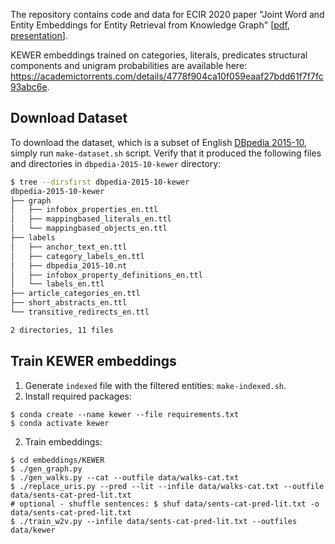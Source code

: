 The repository contains code and data for ECIR 2020 paper "Joint Word and Entity Embeddings for Entity Retrieval from Knowledge Graph" \[[pdf](https://link.springer.com/content/pdf/10.1007%2F978-3-030-45439-5_10.pdf), [presentation](https://youtu.be/TK4F0GjLKRc?t=26769)\].

KEWER embeddings trained on categories, literals, predicates structural components and unigram probabilities are available here: https://academictorrents.com/details/4778f904ca10f059eaaf27bdd61f7f7fc93abc6e.

## Download Dataset

To download the dataset, which is a subset of English [DBpedia 2015-10](https://wiki.dbpedia.org/dbpedia-dataset-version-2015-10), simply run `make-dataset.sh` script.
Verify that it produced the following files and directories in `dbpedia-2015-10-kewer` directory:

```bash
$ tree --dirsfirst dbpedia-2015-10-kewer
dbpedia-2015-10-kewer
├── graph
│   ├── infobox_properties_en.ttl
│   ├── mappingbased_literals_en.ttl
│   └── mappingbased_objects_en.ttl
├── labels
│   ├── anchor_text_en.ttl
│   ├── category_labels_en.ttl
│   ├── dbpedia_2015-10.nt
│   ├── infobox_property_definitions_en.ttl
│   └── labels_en.ttl
├── article_categories_en.ttl
├── short_abstracts_en.ttl
└── transitive_redirects_en.ttl

2 directories, 11 files
```

## Train KEWER embeddings

1. Generate `indexed` file with the filtered entities: `make-indexed.sh`.
2. Install required packages:
```shell script
$ conda create --name kewer --file requirements.txt
$ conda activate kewer
```
2. Train embeddings:
```shell script
$ cd embeddings/KEWER
$ ./gen_graph.py
$ ./gen_walks.py --cat --outfile data/walks-cat.txt
$ ./replace_uris.py --pred --lit --infile data/walks-cat.txt --outfile data/sents-cat-pred-lit.txt
# optional - shuffle sentences: $ shuf data/sents-cat-pred-lit.txt -o data/sents-cat-pred-lit.txt
$ ./train_w2v.py --infile data/sents-cat-pred-lit.txt --outfiles data/kewer
```
